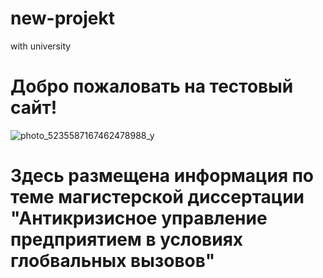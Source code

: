 # new-projekt
with university 
# Добро пожаловать на тестовый сайт!
![photo_5235587167462478988_y](https://github.com/Andrei01061984/new-projekt/assets/155569649/9e3e1fe9-cd5c-41f3-b00e-eb877be1eb18)
# Здесь размещена информация по теме магистерской диссертации "Антикризисное управление предприятием в условиях глобвальных вызовов"
